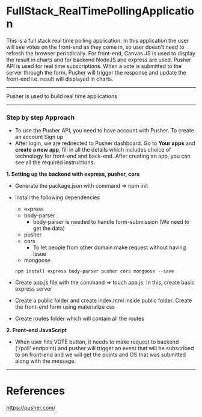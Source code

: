 # FullStack_RealTimePollingApplication
This is a full stack real time polling application. In this application the user will see votes on the front-end as they come in, so user doesn't need to refresh the browser periodically. For front-end, Canvas JS is used to display the result in charts and for backend NodeJS and express are used. Pusher API is used for real time subscriptions. When a vote is submitted to the server through the form, Pusher will trigger the response and update the front-end i.e. result will displayed in charts.

<hr>
Pusher is used to build real time applications
<hr>

### Step by step Approach

- To use the Pusher API, you need to have account with Pusher. To create an account Sign up
- After login, we are redirected to Pusher dashboard. Go to **Your apps** and **create a new app**, fill in all the details which    includes choice of technology for front-end and back-end. After creating an app, you can see all the required instructions.


**1. Setting up the backend with express, pusher, cors**
  - Generate the package.json with command => npm init
  - Install the following dependencies
    - express 
    - body-parser 
      - body-parser is needed to handle form-submission (We need to get the data)
    - pusher
    - cors
      - To let people from other domain make request without having issue
    - mongoose
    
    ```
    npm install express body-parser pusher cors mongoose --save
    ```
  - Create app.js file with the command => touch app.js. In this, create basic express server
  - Create a public folder and create index.html inside public folder. Create the front-end form using materialize css
  - Create routes folder which will contain all the routes
  
 **2. Front-end JavaScript**<br>
   - When user hits VOTE button, it needs to make request to backend ('/poll' endpoint) and pusher will trigger an event that will be subscribed to on front-end and we will get the points and OS that was submitted along with the message.
  
  
<hr>

# References
https://pusher.com/
